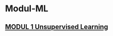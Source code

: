 # Modul-ML

## [MODUL 1 Unsupervised Learning](https://github.com/kcv-if/Modul-ML/tree/main/Modul%201)
